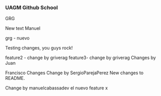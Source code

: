 ### UAGM Github School

GRG

New text Manuel

grg - nuevo

Testing changes, you guys rock!

feature2  - change by griverag
feature3- change by griverag
Changes by Juan

Francisco Changes
Change by SergioParejaPerez
New changes to README.

Change by manuelcabassadev
el nuevo feature x
